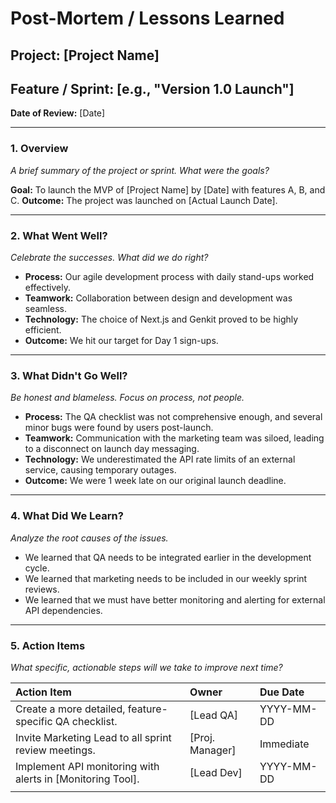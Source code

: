 
# Post-Mortem / Lessons Learned

## Project: [Project Name]
## Feature / Sprint: [e.g., "Version 1.0 Launch"]
**Date of Review:** [Date]

---

### 1. Overview
*A brief summary of the project or sprint. What were the goals?*

**Goal:** To launch the MVP of [Project Name] by [Date] with features A, B, and C.
**Outcome:** The project was launched on [Actual Launch Date].

---

### 2. What Went Well?
*Celebrate the successes. What did we do right?*
- **Process:** Our agile development process with daily stand-ups worked effectively.
- **Teamwork:** Collaboration between design and development was seamless.
- **Technology:** The choice of Next.js and Genkit proved to be highly efficient.
- **Outcome:** We hit our target for Day 1 sign-ups.

---

### 3. What Didn't Go Well?
*Be honest and blameless. Focus on process, not people.*
- **Process:** The QA checklist was not comprehensive enough, and several minor bugs were found by users post-launch.
- **Teamwork:** Communication with the marketing team was siloed, leading to a disconnect on launch day messaging.
- **Technology:** We underestimated the API rate limits of an external service, causing temporary outages.
- **Outcome:** We were 1 week late on our original launch deadline.

---

### 4. What Did We Learn?
*Analyze the root causes of the issues.*
- We learned that QA needs to be integrated earlier in the development cycle.
- We learned that marketing needs to be included in our weekly sprint reviews.
- We learned that we must have better monitoring and alerting for external API dependencies.

---

### 5. Action Items
*What specific, actionable steps will we take to improve next time?*

| Action Item                                            | Owner         | Due Date   |
| :------------------------------------------------------- | :------------ | :--------- |
| Create a more detailed, feature-specific QA checklist.   | [Lead QA]     | YYYY-MM-DD |
| Invite Marketing Lead to all sprint review meetings.     | [Proj. Manager] | Immediate  |
| Implement API monitoring with alerts in [Monitoring Tool]. | [Lead Dev]    | YYYY-MM-DD |
|                                                          |               |            |
